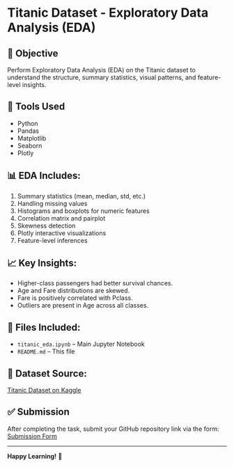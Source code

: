 
# Titanic Dataset - Exploratory Data Analysis (EDA)

## 📌 Objective
Perform Exploratory Data Analysis (EDA) on the Titanic dataset to understand the structure, summary statistics, visual patterns, and feature-level insights.

## 🧰 Tools Used
- Python
- Pandas
- Matplotlib
- Seaborn
- Plotly

## 📊 EDA Includes:
1. Summary statistics (mean, median, std, etc.)
2. Handling missing values
3. Histograms and boxplots for numeric features
4. Correlation matrix and pairplot
5. Skewness detection
6. Plotly interactive visualizations
7. Feature-level inferences

## 📈 Key Insights:
- Higher-class passengers had better survival chances.
- Age and Fare distributions are skewed.
- Fare is positively correlated with Pclass.
- Outliers are present in Age across all classes.

## 📂 Files Included:
- `titanic_eda.ipynb` – Main Jupyter Notebook
- `README.md` – This file

## 🔗 Dataset Source:
[Titanic Dataset on Kaggle](https://www.kaggle.com/datasets/yasserh/titanic-dataset)

## ✅ Submission
After completing the task, submit your GitHub repository link via the form:
[Submission Form](https://forms.gle/8Gm83s53KbyXs3Ne9)

---

**Happy Learning!** 🚀
